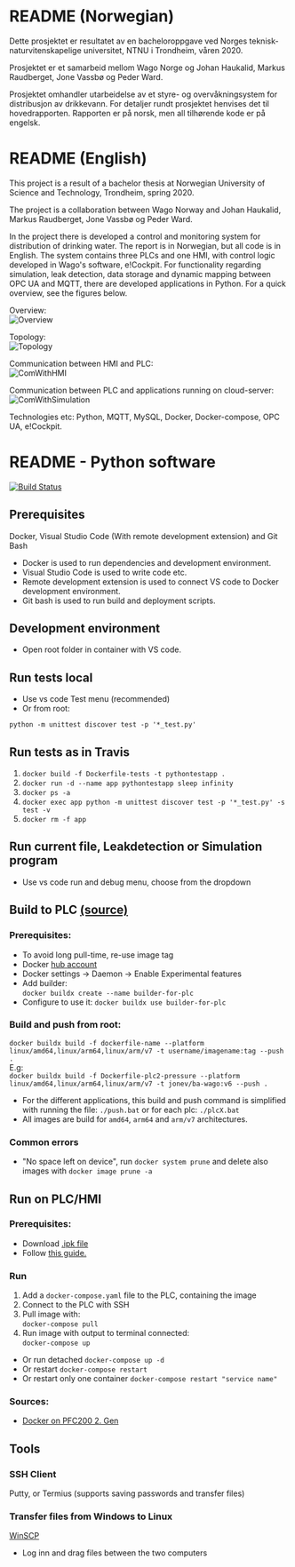 # README (Norwegian)

Dette prosjektet er resultatet av en bacheloroppgave ved Norges teknisk-naturvitenskapelige universitet, NTNU i Trondheim, våren 2020.

Prosjektet er et samarbeid mellom Wago Norge og Johan Haukalid, Markus Raudberget, Jone Vassbø og Peder Ward.

Prosjektet omhandler utarbeidelse av et styre- og overvåkningsystem for distribusjon av drikkevann. For detaljer rundt prosjektet henvises det til hovedrapporten. Rapporten er på norsk, men all tilhørende kode er på engelsk.

# README (English)

This project is a result of a bachelor thesis at Norwegian University of Science and Technology, Trondheim, spring 2020.

The project is a collaboration between Wago Norway and Johan Haukalid, Markus Raudberget, Jone Vassbø og Peder Ward.

In the project there is developed a control and monitoring system for distribution of drinking water. The report is in Norwegian, but all code is in English. The system contains three PLCs and one HMI, with control logic developed in Wago's software, e!Cockpit. For functionality regarding simulation, leak detection, data storage and dynamic mapping between OPC UA and MQTT, there are developed applications in Python. For a quick overview, see the figures below.

Overview:  
![Overview](figures/Overview.png?raw=true "Overview")

Topology:  
![Topology](figures/Topology.png?raw=true "Topology")

Communication between HMI and PLC:  
![ComWithHMI](figures/ComWithHMI.png?raw=true "Communication between HMI and PLC")

Communication between PLC and applications running on cloud-server:  
![ComWithSimulation](figures/ComWithSimulation.png?raw=true "Communication beteen PLC and simulation")

Technologies etc: Python, MQTT, MySQL, Docker, Docker-compose, OPC UA, e!Cockpit.

# README - Python software

[![Build Status](https://travis-ci.com/jonev/drinking-water-distribution-demo-ba-46-wago-ntnu-2020.svg?branch=master)](https://travis-ci.com/jonev/drinking-water-distribution-demo-ba-46-wago-ntnu-2020)

## Prerequisites

Docker, Visual Studio Code (With remote development extension) and Git Bash

- Docker is used to run dependencies and development environment.
- Visual Studio Code is used to write code etc.
- Remote development extension is used to connect VS code to Docker development environment.
- Git bash is used to run build and deployment scripts.

## Development environment

- Open root folder in container with VS code.

## Run tests local

- Use vs code Test menu (recommended)
- Or from root:

```
python -m unittest discover test -p '*_test.py'
```

## Run tests as in Travis

1. `docker build -f Dockerfile-tests -t pythontestapp .`
2. `docker run -d --name app pythontestapp sleep infinity`
3. `docker ps -a`
4. `docker exec app python -m unittest discover test -p '*_test.py' -s test -v`
5. `docker rm -f app`

## Run current file, Leakdetection or Simulation program

- Use vs code run and debug menu, choose from the dropdown

## Build to PLC [(source)](https://www.docker.com/blog/multi-arch-images/)

### Prerequisites:

- To avoid long pull-time, re-use image tag
- Docker [hub account](https://hub.docker.com/)
- Docker settings -> Daemon -> Enable Experimental features
- Add builder:  
  `docker buildx create --name builder-for-plc`
- Configure to use it:
  `docker buildx use builder-for-plc`

### Build and push from root:

`docker buildx build -f dockerfile-name --platform linux/amd64,linux/arm64,linux/arm/v7 -t username/imagename:tag --push .`  
E.g:  
`docker buildx build -f Dockerfile-plc2-pressure --platform linux/amd64,linux/arm64,linux/arm/v7 -t jonev/ba-wago:v6 --push .`

- For the different applications, this build and push command is simplified with running the file: `./push.bat` or for each plc: `./plcX.bat`
- All images are build for `amd64`, `arm64` and `arm/v7` architectures.

### Common errors

- "No space left on device", run `docker system prune` and delete also images with `docker image prune -a`

## Run on PLC/HMI

### Prerequisites:

- Download [.ipk file](https://github.com/WAGO/docker-ipk/releases)
- Follow [this guide.](https://github.com/Wago-Norge/Docker-Support)

### Run

1. Add a `docker-compose.yaml` file to the PLC, containing the image
2. Connect to the PLC with SSH
3. Pull image with:  
   `docker-compose pull`
4. Run image with output to terminal connected:  
   `docker-compose up`

- Or run detached
  `docker-compose up -d`
- Or restart
  `docker-compose restart`
- Or restart only one container
  `docker-compose restart "service name"`

### Sources:

- [Docker on PFC200 2. Gen](https://github.com/Wago-Norge/Docker-Support)

## Tools

### SSH Client

Putty, or Termius (supports saving passwords and transfer files)

### Transfer files from Windows to Linux

[WinSCP](https://winscp.net/eng/download.php)

- Log inn and drag files between the two computers
